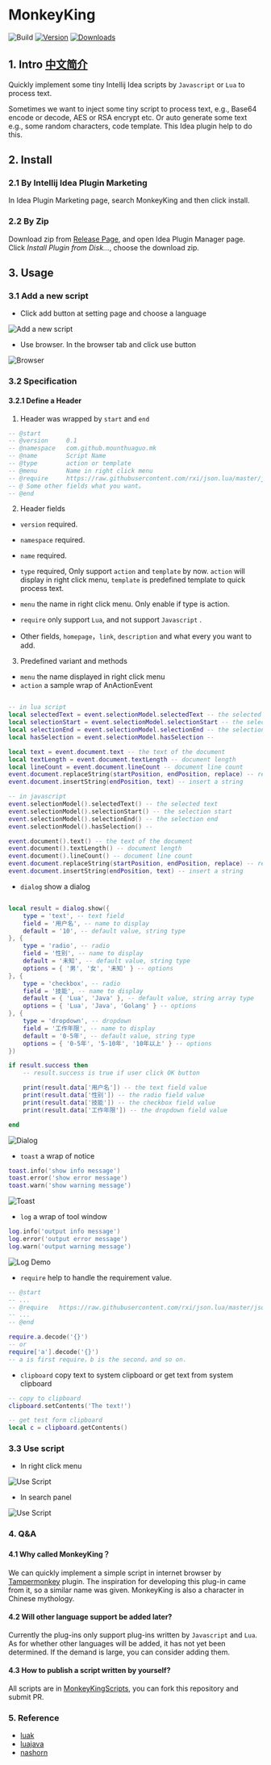 # MonkeyKing

![Build](https://github.com/Mount-Huaguo/MonkeyKing/workflows/Build/badge.svg)
[![Version](https://img.shields.io/jetbrains/plugin/v/16949.svg)](https://plugins.jetbrains.com/plugin/16949)
[![Downloads](https://img.shields.io/jetbrains/plugin/d/16949.svg)](https://plugins.jetbrains.com/plugin/16949)

## 1. Intro [中文简介](README_ZH.md)

<!-- Plugin description -->
Quickly implement some tiny Intellij Idea scripts by `Javascript` or `Lua` to process text.

Sometimes we want to inject some tiny script to process text, e.g., Base64 encode or decode, AES or RSA encrypt etc. Or
auto generate some text e.g., some random characters, code template. This Idea plugin help to do this.
<!-- Plugin description end -->

## 2. Install

### 2.1 By Intellij Idea Plugin Marketing

In Idea Plugin Marketing page, search MonkeyKing and then click install.

### 2.2 By Zip

Download zip from [Release Page](https://github.com/Mount-Huaguo/MonkeyKing/releases), and open Idea Plugin Manager
page. Click *Install Plugin from Disk...*, choose the download zip.

## 3. Usage

### 3.1 Add a new script

* Click add button at setting page and choose a language

![Add a new script](doc/images/add_script.jpg)

* Use browser. In the browser tab and click use button

![Browser](doc/images/browser.png)

### 3.2 Specification

#### 3.2.1 Define a Header

1. Header was wrapped by `start` and `end`

```lua
-- @start
-- @version     0.1
-- @namespace   com.github.mounthuaguo.mk
-- @name        Script Name
-- @type        action or template
-- @menu        Name in right click menu
-- @require     https://raw.githubusercontent.com/rxi/json.lua/master/json.lua
-- @ Some other fields what you want。
-- @end

```

2. Header fields

* `version` required.

* `namespace` required.

* `name` required.

* `type` required, Only support `action` and `template` by now. `action` will display in right click menu, `template` is
  predefined template to quick process text.

* `menu` the name in right click menu. Only enable if type is action.

* `require` only support `Lua`, and not support `Javascript` .

* Other fields, `homepage`，`link`, `description` and what every you want to add.

3. Predefined variant and methods

* `menu` the name displayed in right click menu
* `action` a sample wrap of AnActionEvent

```lua

-- in lua script
local selectedText = event.selectionModel.selectedText -- the selected text
local selectionStart = event.selectionModel.selectionStart -- the selection start
local selectionEnd = event.selectionModel.selectionEnd -- the selection end
local hasSelection = event.selectionModel.hasSelection -- 

local text = event.document.text -- the text of the document
local textLength = event.document.textLength -- document length
local lineCount = event.document.lineCount -- document line count
event.document.replaceString(startPosition, endPosition, replace) -- replace a string
event.document.insertString(endPosition, text) -- insert a string

-- in javascript
event.selectionModel().selectedText() -- the selected text
event.selectionModel().selectionStart() -- the selection start
event.selectionModel().selectionEnd() -- the selection end
event.selectionModel().hasSelection() -- 

event.document().text() -- the text of the document
event.document().textLength() -- document length
event.document().lineCount() -- document line count
event.document.replaceString(startPosition, endPosition, replace) -- replace a string
event.document.insertString(endPosition, text) -- insert a string

```

* `dialog` show a dialog

```lua

local result = dialog.show({
    type = 'text', -- text field
    field = '用户名', -- name to display
    default = '10', -- default value, string type
}, {
    type = 'radio', -- radio
    field = '性别', -- name to display
    default = '未知', -- default value, string type
    options = { '男', '女', '未知' } -- options
}, {
    type = 'checkbox', -- radio
    field = '技能', -- name to display
    default = { 'Lua', 'Java' }, -- default value, string array type
    options = { 'Lua', 'Java', 'Golang' } -- options
}, {
    type = 'dropdown', -- dropdown
    field = '工作年限', -- name to display
    default = '0-5年', -- default value, string type
    options = { '0-5年', '5-10年', '10年以上' } -- options
})

if result.success then
    -- result.success is true if user click OK button

    print(result.data['用户名']) -- the text field value
    print(result.data['性别']) -- the radio field value
    print(result.data['技能']) -- the checkbox field value
    print(result.data['工作年限']) -- the dropdown field value

end

```

![Dialog](doc/images/dialog_demo.png)

* `toast` a wrap of notice

```lua
toast.info('show info message')
toast.error('show error message')
toast.warn('show warning message')
```

![Toast](doc/images/toast_demo.png)

* `log` a wrap of tool window

```lua
log.info('output info message')
log.error('output error message')
log.warn('output warning message')
```

![Log Demo](doc/images/log_demo.png)

* `require` help to handle the requirement value.

```lua
-- @start
-- ...
-- @require   https://raw.githubusercontent.com/rxi/json.lua/master/json.lua
-- ...
-- @end

require.a.decode('{}')
-- or
require['a'].decode('{}')
-- a is first require，b is the second，and so on.

```

* `clipboard` copy text to system clipboard or get text from system clipboard

```lua
-- copy to clipboard
clipboard.setContents('The text!')

-- get test form clipboard
local c = clipboard.getContents()

```

### 3.3 Use script

* In right click menu

![Use Script](doc/images/use1.jpg)

* In search panel

![Use Script](doc/images/use_script1.gif)

### 4. Q&A

#### 4.1 Why called MonkeyKing？

We can quickly implement a simple script in internet browser by [Tampermonkey](https://www.tampermonkey.net) plugin. The
inspiration for developing this plug-in came from it, so a similar name was given. MonkeyKing is also a character in
Chinese mythology.

#### 4.2 Will other language support be added later?

Currently the plug-ins only support plug-ins written by `Javascript` and `Lua`. As for whether other languages will be
added, it has not yet been determined. If the demand is large, you can consider adding them.

#### 4.3 How to publish a script written by yourself?

All scripts are in [MonkeyKingScripts](https://github.com/Mount-Huaguo/MonkeyKingScripts), you can fork this repository
and submit PR.

### 5. Reference

- [luak](https://github.com/korlibs/luak)
- [luajava](https://github.com/jasonsantos/luajava)
- [nashorn](https://openjdk.java.net/projects/nashorn/)
